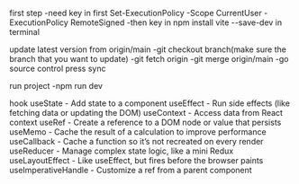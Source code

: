 first step 
-need key in first Set-ExecutionPolicy -Scope CurrentUser -ExecutionPolicy RemoteSigned
-then key in npm install vite --save-dev in terminal

update latest version from origin/main
-git checkout branch(make sure the branch that you want to update)
-git fetch origin
-git merge origin/main
-go source control press sync

run project
-npm run dev


hook
useState - Add state to a component
useEffect - Run side effects (like fetching data or updating the DOM)
useContext - Access data from React context
useRef - Create a reference to a DOM node or value that persists
useMemo - Cache the result of a calculation to improve performance
useCallback - Cache a function so it’s not recreated on every render
useReducer - Manage complex state logic, like a mini Redux
useLayoutEffect - Like useEffect, but fires before the browser paints
useImperativeHandle - Customize a ref from a parent component
